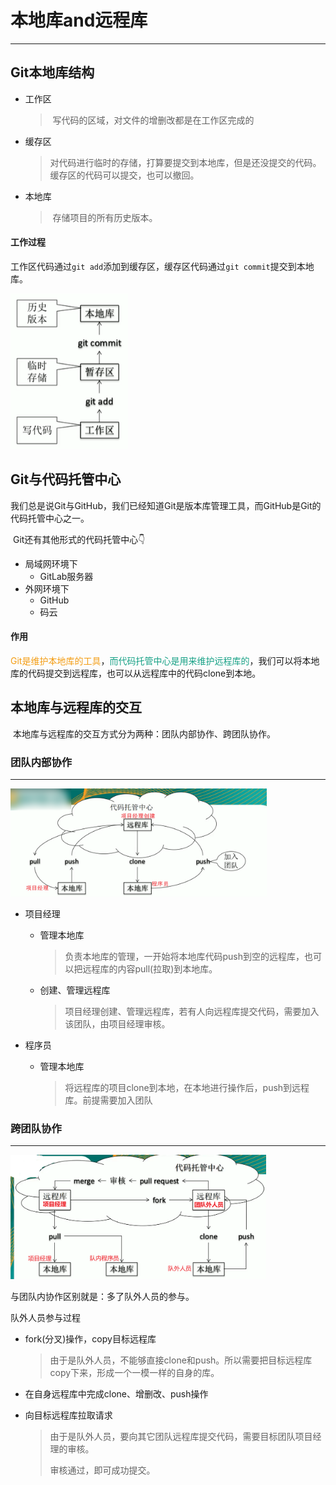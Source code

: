 # 本地库and远程库

---





## Git本地库结构

* 工作区

  >​	写代码的区域，对文件的增删改都是在工作区完成的

* 缓存区

  >​	对代码进行临时的存储，打算要提交到本地库，但是还没提交的代码。缓存区的代码可以提交，也可以撤回。

* 本地库

  >​	存储项目的所有历史版本。

#### 工作过程

​	工作区代码通过`git add`添加到缓存区，缓存区代码通过`git commit`提交到本地库。

<img src="0 本地库and远程库.assets/image-20201225170520074.png" alt="image-20201225170520074" style="zoom:80%;" />



## Git与代码托管中心

​	我们总是说Git与GitHub，我们已经知道Git是版本库管理工具，而GitHub是Git的代码托管中心之一。

​	Git还有其他形式的代码托管中心👇

 * 局域网环境下
   	* GitLab服务器
 * 外网环境下
    * GitHub
    * 码云

#### 作用

<font color="#f39c12">Git是维护本地库的工具</font>，<font color="#16a085">而代码托管中心是用来维护远程库的</font>，我们可以将本地库的代码提交到远程库，也可以从远程库中的代码clone到本地。





## 本地库与远程库的交互

​	本地库与远程库的交互方式分为两种：团队内部协作、跨团队协作。



### 团队内部协作

---



<img src="0 本地库and远程库.assets/image-20201225174050843.png" alt="image-20201225174050843" style="zoom:40%;" />

* 项目经理

  * 管理本地库

    >负责本地库的管理，一开始将本地库代码push到空的远程库，也可以把远程库的内容pull(拉取)到本地库。

  * 创建、管理远程库

    >项目经理创建、管理远程库，若有人向远程库提交代码，需要加入该团队，由项目经理审核。

* 程序员

  * 管理本地库

    >将远程库的项目clone到本地，在本地进行操作后，push到远程库。前提需要加入团队



### 跨团队协作

---

<img src="0 本地库and远程库.assets/image-20201225174609722.png" alt="image-20201225174609722" style="zoom:40%;" />



与团队内协作区别就是：多了队外人员的参与。

队外人员参与过程

* fork(分叉)操作，copy目标远程库

  >由于是队外人员，不能够直接clone和push。所以需要把目标远程库copy下来，形成一个一模一样的自身的库。

* 在自身远程库中完成clone、增删改、push操作

* 向目标远程库拉取请求

  >由于是队外人员，要向其它团队远程库提交代码，需要目标团队项目经理的审核。
  >
  >审核通过，即可成功提交。

